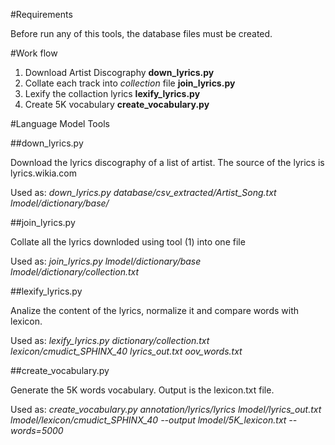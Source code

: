 #Requirements

Before run any of this tools, the database files must be created.

#Work flow

1. Download Artist Discography **down_lyrics.py**
2. Collate each track into *collection* file **join_lyrics.py**
3. Lexify the collaction lyrics **lexify_lyrics.py**
4. Create 5K vocabulary **create_vocabulary.py**

#Language Model Tools

##down_lyrics.py

Download the lyrics discography of a list of artist. The source of the lyrics is lyrics.wikia.com 

Used as:
*down_lyrics.py database/csv_extracted/Artist_Song.txt lmodel/dictionary/base/*

##join_lyrics.py

Collate all the lyrics downloded using tool (1) into one file

Used as:
*join_lyrics.py lmodel/dictionary/base lmodel/dictionary/collection.txt*

##lexify_lyrics.py

Analize the content of the lyrics, normalize it and compare words with lexicon.

Used as:
*lexify_lyrics.py dictionary/collection.txt lexicon/cmudict_SPHINX_40 lyrics_out.txt oov_words.txt*

##create_vocabulary.py

Generate the 5K words vocabulary. Output is the lexicon.txt file.

Used as:
*create_vocabulary.py annotation/lyrics/lyrics lmodel/lyrics_out.txt lmodel/lexicon/cmudict_SPHINX_40 --output lmodel/5K_lexicon.txt --words=5000*



